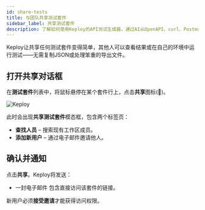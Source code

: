 ```yaml
---
id: share-tests
title: 与团队共享测试套件
sidebar_label: 共享测试套件
description: 了解如何使用Keploy的API测试生成器，通过AI从OpenAPI、curl、Postman或流量数据生成高质量的API测试套件。
---
```


Keploy让共享任何测试套件变得简单，其他人可以查看结果或在自己的环境中运行测试——无需复制JSON或处理笨重的导出文件。

## 打开共享对话框

在**测试套件**列表中，将鼠标悬停在某个套件行上，点击**共享**图标(🔗)。

![Keploy](../../../static/img/share.png)

此时会出现**共享测试套件**模态框，包含两个标签页：

- **查找人员** – 搜索现有工作区成员。
- **添加新用户** – 通过电子邮件邀请他人。

## 确认并通知

点击**共享**。Keploy将发送：

- 一封电子邮件
  包含直接访问该套件的链接。

新用户必须**接受邀请**才能获得访问权限。